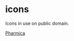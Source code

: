 # icons

Icons in use on public domain.

<a href="https://www.pharmica.co.uk" rel="follow">Pharmica</a>